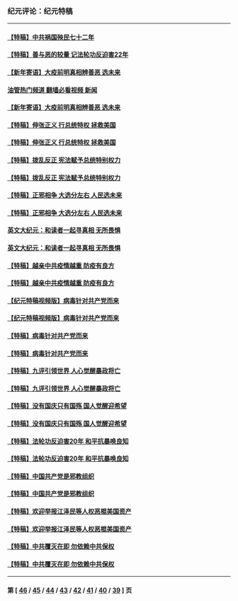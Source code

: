 ### 纪元评论：纪元特稿
---
#### [【特稿】中共祸国殃民七十二年](../../pages/nsc424/n13272607.md?10150330) 
#### [【特稿】善与恶的较量 记法轮功反迫害22年](../../pages/nsc424/n13086597.md?10150330) 
#### [【新年寄语】大疫前明真相辨善恶 选未来](../../pages/nsc424/n12660855.md?10150330) 
#### [油管热门频道 翻墙必看视频 新闻](ok?10150330)
#### [【新年寄语】大疫前明真相辨善恶 选未来](../../pages/nsc424/n12660855.md?10150330) 
#### [【特稿】伸张正义 行总统特权 拯救美国](../../pages/nsc424/n12616806.md?10150330) 
#### [【特稿】伸张正义 行总统特权 拯救美国](../../pages/nsc424/n12616806.md?10150330) 
#### [【特稿】拨乱反正 宪法赋予总统特别权力](../../pages/nsc424/n12598306.md?10150330) 
#### [【特稿】拨乱反正 宪法赋予总统特别权力](../../pages/nsc424/n12598306.md?10150330) 
#### [【特稿】正邪相争 大选分左右 人民选未来](../../pages/nsc424/n12545208.md?10150330) 
#### [【特稿】正邪相争 大选分左右 人民选未来](../../pages/nsc424/n12545208.md?10150330) 
#### [英文大纪元：和读者一起寻真相 无所畏惧](../../pages/nsc424/n12542027.md?10150330) 
#### [英文大纪元：和读者一起寻真相 无所畏惧](../../pages/nsc424/n12542027.md?10150330) 
#### [【特稿】越亲中共疫情越重 防疫有良方](../../pages/nsc424/n12042989.md?10150330) 
#### [【特稿】越亲中共疫情越重 防疫有良方](../../pages/nsc424/n12042989.md?10150330) 
#### [【纪元特稿视频版】病毒针对共产党而来](../../pages/nsc424/n11977328.md?10150330) 
#### [【纪元特稿视频版】病毒针对共产党而来](../../pages/nsc424/n11977328.md?10150330) 
#### [【特稿】病毒针对共产党而来](../../pages/nsc424/n11928818.md?10150330) 
#### [【特稿】病毒针对共产党而来](../../pages/nsc424/n11928818.md?10150330) 
#### [【特稿】九评引领世界 人心觉醒暴政将亡](../../pages/nsc424/n11660496.md?10150330) 
#### [【特稿】九评引领世界 人心觉醒暴政将亡](../../pages/nsc424/n11660496.md?10150330) 
#### [【特稿】没有国庆只有国殇 国人觉醒迎希望](../../pages/nsc424/n11549354.md?10150330) 
#### [【特稿】没有国庆只有国殇 国人觉醒迎希望](../../pages/nsc424/n11549354.md?10150330) 
#### [【特稿】法轮功反迫害20年 和平抗暴唤良知](../../pages/nsc424/n11389135.md?10150330) 
#### [【特稿】法轮功反迫害20年 和平抗暴唤良知](../../pages/nsc424/n11389135.md?10150330) 
#### [【特稿】中国共产党是邪教组织](../../pages/nsc424/n11355551.md?10150330) 
#### [【特稿】中国共产党是邪教组织](../../pages/nsc424/n11355551.md?10150330) 
#### [【特稿】欢迎举报江泽民等人权恶棍美国资产](../../pages/nsc424/n11303040.md?10150330) 
#### [【特稿】欢迎举报江泽民等人权恶棍美国资产](../../pages/nsc424/n11303040.md?10150330) 
#### [【特稿】中共覆灭在即 勿依赖中共保权](../../pages/nsc424/n11278510.md?10150330) 
#### [【特稿】中共覆灭在即 勿依赖中共保权](../../pages/nsc424/n11278510.md?10150330) 

---
#### 第 [ [46](./46.md?10150330) / [45](./45.md?10150330) / [44](./44.md?10150330) / [43](./43.md?10150330) / [42](./42.md?10150330) / [41](./41.md?10150330) / [40](./40.md?10150330) / [39](./39.md?10150330) ] 页
